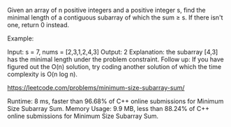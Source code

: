 Given an array of n positive integers and a positive integer s, find the minimal length of a contiguous subarray of which the sum ≥ s. If there isn't one, return 0 instead.

Example: 

Input: s = 7, nums = [2,3,1,2,4,3]
Output: 2
Explanation: the subarray [4,3] has the minimal length under the problem constraint.
Follow up:
If you have figured out the O(n) solution, try coding another solution of which the time complexity is O(n log n). 

https://leetcode.com/problems/minimum-size-subarray-sum/

Runtime: 8 ms, faster than 96.68% of C++ online submissions for Minimum Size Subarray Sum.
Memory Usage: 9.9 MB, less than 88.24% of C++ online submissions for Minimum Size Subarray Sum.
